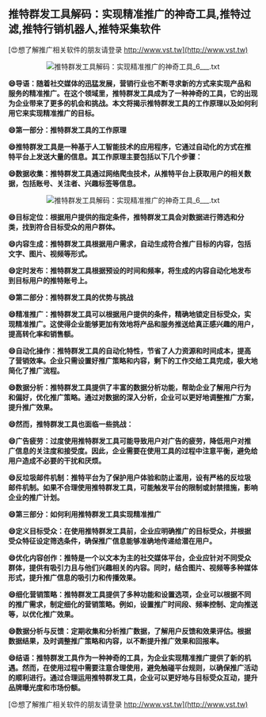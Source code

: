 ## **推特群发工具解码：实现精准推广的神奇工具,推特过滤,推特行销机器人,推特采集软件**

[😍想了解推广相关软件的朋友请登录 http://www.vst.tw](http://www.vst.tw)

 <center><img src="https://vst.tw/MP4/tuiguang/png/3.png" alt="推特群发工具解码：实现精准推广的神奇工具_6___.txt"></center>

**😄导语：随着社交媒体的迅猛发展，营销行业也不断寻求新的方式来实现产品和服务的精准推广。在这个领域里，推特群发工具成为了一种神奇的工具，它的出现为企业带来了更多的机会和挑战。本文将揭示推特群发工具的工作原理以及如何利用它来实现精准推广的目标。**

**😄第一部分：推特群发工具的工作原理**

**😄推特群发工具是一种基于人工智能技术的应用程序，它通过自动化的方式在推特平台上发送大量的信息。其工作原理主要包括以下几个步骤：**

**😄数据收集：推特群发工具通过网络爬虫技术，从推特平台上获取用户的相关数据，包括账号、关注者、兴趣标签等信息。**

 <center><img src="https://vst.tw/MP4/tuiguang/png/8.png" alt="推特群发工具解码：实现精准推广的神奇工具_6___.txt"></center>

**😄目标定位：根据用户提供的指定条件，推特群发工具会对数据进行筛选和分类，找到符合目标受众的用户群体。**

**😄内容生成：推特群发工具根据用户需求，自动生成符合推广目标的内容，包括文字、图片、视频等形式。**

**😄定时发布：推特群发工具根据预设的时间和频率，将生成的内容自动化地发布到目标用户的推特账号上。**

**😄第二部分：推特群发工具的优势与挑战**

**😄精准推广：推特群发工具可以根据用户提供的条件，精确地锁定目标受众，实现精准推广。这使得企业能够更加有效地将产品和服务推送给真正感兴趣的用户，提高转化率和销售额。**

**😄自动化操作：推特群发工具的自动化特性，节省了人力资源和时间成本，提高了营销效率。企业只需设置好推广策略和内容，剩下的工作交给工具完成，极大地简化了推广流程。**

**😄数据分析：推特群发工具提供了丰富的数据分析功能，帮助企业了解用户行为和偏好，优化推广策略。通过对数据的深入分析，企业可以更好地调整推广方案，提升推广效果。**

**😄然而，推特群发工具也面临一些挑战：**

**😄广告疲劳：过度使用推特群发工具可能导致用户对广告的疲劳，降低用户对推广信息的关注度和接受度。因此，企业需要在使用工具的过程中注意平衡，避免给用户造成不必要的干扰和厌烦。**

**😄反垃圾邮件机制：推特平台为了保护用户体验和防止滥用，设有严格的反垃圾邮件机制。如果不合理使用推特群发工具，可能触发平台的限制或封禁措施，影响企业的推广计划。**

**😄第三部分：如何利用推特群发工具实现精准推广**

**😄定义目标受众：在使用推特群发工具前，企业应明确推广的目标受众，并根据受众特征设定筛选条件，确保推广信息能够准确地传递给潜在用户。**

**😄优化内容创作：推特是一个以文本为主的社交媒体平台，企业应针对不同受众群体，提供有吸引力且与他们兴趣相关的内容。同时，结合图片、视频等多种媒体形式，提升推广信息的吸引力和传播效果。**

**😄细化营销策略：推特群发工具提供了多种功能和设置选项，企业可以根据不同的推广需求，制定细化的营销策略。例如，设置推广时间段、频率控制、定向推送等，以优化推广效果。**

**😄数据分析与反馈：定期收集和分析推广数据，了解用户反馈和效果评估。根据数据结果，及时调整推广策略和内容，以不断提升推广效果和回报率。**

**😄结语：推特群发工具作为一种神奇的工具，为企业实现精准推广提供了新的机遇。然而，在使用过程中需要注意合理使用，避免触碰平台规则，以确保推广活动的顺利进行。通过合理运用推特群发工具，企业可以更好地与目标受众互动，提升品牌曝光度和市场份额。**

[😍想了解推广相关软件的朋友请登录 http://www.vst.tw](http://www.vst.tw)



